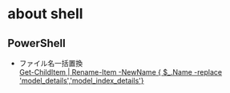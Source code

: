 # about shell  
## PowerShell  
- ファイル名一括置換  
[Get-ChildItem | Rename-Item -NewName { $_.Name -replace 'model_details','model_index_details'}](https://kimama-engineer.com/powershell/batch-file-name-replacement-method-with-powershell/)